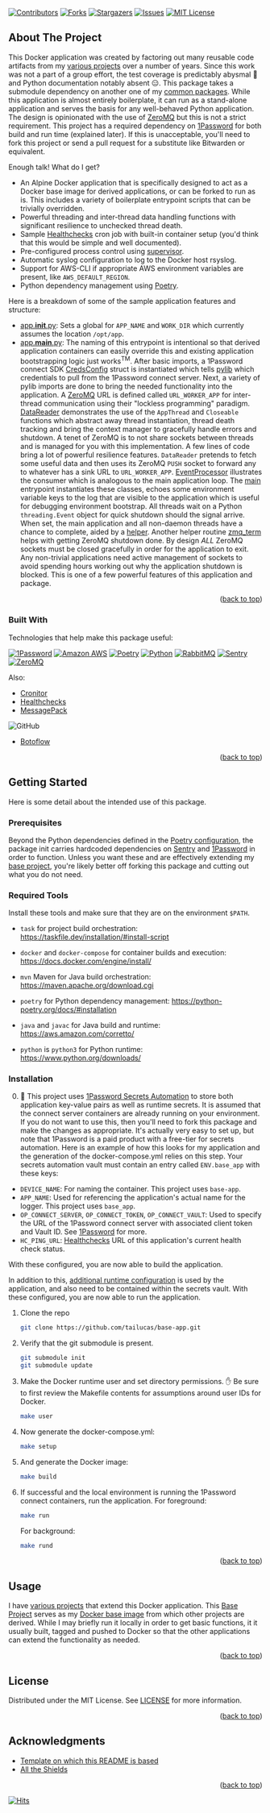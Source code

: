 <a name="readme-top"></a>

[![Contributors][contributors-shield]][contributors-url]
[![Forks][forks-shield]][forks-url]
[![Stargazers][stars-shield]][stars-url]
[![Issues][issues-shield]][issues-url]
[![MIT License][license-shield]][license-url]

## About The Project

This Docker application was created by factoring out many reusable code artifacts from my [various projects][tailucas-url] over a number of years. Since this work was not a part of a group effort, the test coverage is predictably abysmal :raised_eyebrow: and Python documentation notably absent :expressionless:. This package takes a submodule dependency on another one of my [common packages][pylib-url]. While this application is almost entirely boilerplate, it can run as a stand-alone application and serves the basis for any well-behaved Python application. The design is opinionated with the use of [ZeroMQ][zmq-url] but this is not a strict requirement. This project has a required dependency on [1Password][1p-url] for both build and run time (explained later). If this is unacceptable, you'll need to fork this project or send a pull request for a substitute like Bitwarden or equivalent.

Enough talk! What do I get?

* An Alpine Docker application that is specifically designed to act as a Docker base image for derived applications, or can be forked to run as is. This includes a variety of boilerplate entrypoint scripts that can be trivially overridden.
* Powerful threading and inter-thread data handling functions with significant resilience to unchecked thread death.
* Sample [Healthchecks][healthchecks-url] cron job with built-in container setup (you'd think that this would be simple and well documented).
* Pre-configured process control using [supervisor](http://supervisord.org/).
* Automatic syslog configuration to log to the Docker host rsyslog.
* Support for AWS-CLI if appropriate AWS environment variables are present, like `AWS_DEFAULT_REGION`.
* Python dependency management using [Poetry][poetry-url].

Here is a breakdown of some of the sample application features and structure:

* [app.__init__.py](https://github.com/tailucas/base-app/blob/master/app/__init__.py): Sets a global for `APP_NAME` and `WORK_DIR` which currently assumes the location `/opt/app`.
* [app.__main__.py](https://github.com/tailucas/base-app/blob/master/app/__main__.py): The naming of this entrypoint is intentional so that derived application containers can easily override this and existing application bootstrapping logic just works<sup>TM</sup>. After basic imports, a 1Password connect SDK [CredsConfig](https://github.com/tailucas/base-app/blob/723bbef3a4f5380d722dae52bcb52537b4e44bc1/app/__main__.py#L12) struct is instantiated which tells [pylib][pylib-url] which credentials to pull from the 1Password connect server. Next, a variety of pylib imports are done to bring the needed functionality into the application. A [ZeroMQ][zmq-url] URL is defined called `URL_WORKER_APP` for inter-thread communication using their "lockless programming" paradigm. [DataReader](https://github.com/tailucas/base-app/blob/723bbef3a4f5380d722dae52bcb52537b4e44bc1/app/__main__.py#LL41C7-L41C17) demonstrates the use of the `AppThread` and `Closeable` functions which abstract away thread instantiation, thread death tracking and bring the context manager to gracefully handle errors and shutdown. A tenet of ZeroMQ is to not share sockets between threads and is managed for you with this implementation. A few lines of code bring a lot of powerful resilience features. `DataReader` pretends to fetch some useful data and then uses its ZeroMQ `PUSH` socket to forward any to whatever has a sink URL to `URL_WORKER_APP`. [EventProcessor](https://github.com/tailucas/base-app/blob/723bbef3a4f5380d722dae52bcb52537b4e44bc1/app/__main__.py#LL64C7-L64C21) illustrates the consumer which is analogous to the main application loop. The [main](https://github.com/tailucas/base-app/blob/723bbef3a4f5380d722dae52bcb52537b4e44bc1/app/__main__.py#L78) entrypoint instantiates these classes, echoes some environment variable keys to the log that are visible to the application which is useful for debugging environment bootstrap. All threads wait on a Python `threading.Event` object for quick shutdown should the signal arrive. When set, the main application and all non-daemon threads have a chance to complete, aided by a [helper](https://github.com/tailucas/base-app/blob/723bbef3a4f5380d722dae52bcb52537b4e44bc1/app/__main__.py#L110). Another helper routine [zmq_term](https://github.com/tailucas/base-app/blob/723bbef3a4f5380d722dae52bcb52537b4e44bc1/app/__main__.py#L109) helps with getting ZeroMQ shutdown done. By design *ALL* ZeroMQ sockets must be closed gracefully in order for the application to exit. Any non-trivial applications need active management of sockets to avoid spending hours working out why the application shutdown is blocked. This is one of a few powerful features of this application and package.

<p align="right">(<a href="#readme-top">back to top</a>)</p>

### Built With

Technologies that help make this package useful:

[![1Password][1p-shield]][1p-url]
[![Amazon AWS][aws-shield]][aws-url]
[![Poetry][poetry-shield]][poetry-url]
[![Python][python-shield]][python-url]
[![RabbitMQ][rabbit-shield]][rabbit-url]
[![Sentry][sentry-shield]][sentry-url]
[![ZeroMQ][zmq-shield]][zmq-url]

Also:

* [Cronitor][cronitor-url]
* [Healthchecks][healthchecks-url]
* [MessagePack][msgpack-url]

![GitHub](https://img.shields.io/static/v1?style=for-the-badge&message=GitHub&color=181717&logo=GitHub&logoColor=FFFFFF&label=)

* [Botoflow][botoflow-url]

<p align="right">(<a href="#readme-top">back to top</a>)</p>


<!-- GETTING STARTED -->
## Getting Started

Here is some detail about the intended use of this package.

### Prerequisites

Beyond the Python dependencies defined in the [Poetry configuration](pyproject.toml), the package init carries hardcoded dependencies on [Sentry][sentry-url] and [1Password][1p-url] in order to function. Unless you want these and are effectively extending my [base project][baseapp-url], you're likely better off forking this package and cutting out what you do not need.

### Required Tools
Install these tools and make sure that they are on the environment `$PATH`.

* `task` for project build orchestration: https://taskfile.dev/installation/#install-script

* `docker` and `docker-compose` for container builds and execution: https://docs.docker.com/engine/install/
* `mvn` Maven for Java build orchestration: https://maven.apache.org/download.cgi
* `poetry` for Python dependency management: https://python-poetry.org/docs/#installation

* `java` and `javac` for Java build and runtime: https://aws.amazon.com/corretto/
* `python` is `python3` for Python runtime: https://www.python.org/downloads/

### Installation

0. :stop_sign: This project uses [1Password Secrets Automation][1p-url] to store both application key-value pairs as well as runtime secrets. It is assumed that the connect server containers are already running on your environment. If you do not want to use this, then you'll need to fork this package and make the changes as appropriate. It's actually very easy to set up, but note that 1Password is a paid product with a free-tier for secrets automation. Here is an example of how this looks for my application and the generation of the docker-compose.yml relies on this step. Your secrets automation vault must contain an entry called `ENV.base_app` with these keys:

* `DEVICE_NAME`: For naming the container. This project uses `base-app`.
* `APP_NAME`: Used for referencing the application's actual name for the logger. This project uses `base_app`.
* `OP_CONNECT_SERVER`, `OP_CONNECT_TOKEN`, `OP_CONNECT_VAULT`: Used to specify the URL of the 1Password connect server with associated client token and Vault ID. See [1Password](https://developer.1password.com/docs/connect/get-started#step-1-set-up-a-secrets-automation-workflow) for more.
* `HC_PING_URL`: [Healthchecks][healthchecks-url] URL of this application's current health check status.

With these configured, you are now able to build the application.

In addition to this, [additional runtime configuration](https://github.com/tailucas/base-app/blob/d4e5b0bcaabfb5f29094a1c977d1027e38549bad/app/__main__.py#L12-L14) is used by the application, and also need to be contained within the secrets vault. With these configured, you are now able to run the application.

1. Clone the repo
   ```sh
   git clone https://github.com/tailucas/base-app.git
   ```
2. Verify that the git submodule is present.
   ```sh
   git submodule init
   git submodule update
   ```
4. Make the Docker runtime user and set directory permissions. :hand: Be sure to first review the Makefile contents for assumptions around user IDs for Docker.
   ```sh
   make user
   ```
5. Now generate the docker-compose.yml:
   ```sh
   make setup
   ```
6. And generate the Docker image:
   ```sh
   make build
   ```
7. If successful and the local environment is running the 1Password connect containers, run the application. For foreground:
   ```sh
   make run
   ```
   For background:
   ```sh
   make rund
   ```

<p align="right">(<a href="#readme-top">back to top</a>)</p>

<!-- USAGE EXAMPLES -->
## Usage

I have [various projects][tailucas-url] that extend this Docker application. This [Base Project](https://github.com/tailucas/base-app) serves as my [Docker base image](https://hub.docker.com/repository/docker/tailucas/base-app/tags?page=1&ordering=last_updated) from which other projects are derived. While I may briefly run it locally in order to get basic functions, it it usually built, tagged and pushed to Docker so that the other applications can extend the functionality as needed.

<p align="right">(<a href="#readme-top">back to top</a>)</p>


<!-- LICENSE -->
## License

Distributed under the MIT License. See [LICENSE](LICENSE) for more information.

<p align="right">(<a href="#readme-top">back to top</a>)</p>


<!-- ACKNOWLEDGMENTS -->
## Acknowledgments

* [Template on which this README is based](https://github.com/othneildrew/Best-README-Template)
* [All the Shields](https://github.com/progfay/shields-with-icon)

<p align="right">(<a href="#readme-top">back to top</a>)</p>

[![Hits](https://hits.seeyoufarm.com/api/count/incr/badge.svg?url=https%3A%2F%2Fgithub.com%2Ftailucas%2Fbase-app%2F&count_bg=%2379C83D&title_bg=%23555555&icon=&icon_color=%23E7E7E7&title=visits&edge_flat=true)](https://hits.seeyoufarm.com)

<!-- MARKDOWN LINKS & IMAGES -->
<!-- https://www.markdownguide.org/basic-syntax/#reference-style-links -->
[contributors-shield]: https://img.shields.io/github/contributors/tailucas/base-app.svg?style=for-the-badge
[contributors-url]: https://github.com/tailucas/base-app/graphs/contributors
[forks-shield]: https://img.shields.io/github/forks/tailucas/base-app.svg?style=for-the-badge
[forks-url]: https://github.com/tailucas/base-app/network/members
[stars-shield]: https://img.shields.io/github/stars/tailucas/base-app.svg?style=for-the-badge
[stars-url]: https://github.com/tailucas/base-app/stargazers
[issues-shield]: https://img.shields.io/github/issues/tailucas/base-app.svg?style=for-the-badge
[issues-url]: https://github.com/tailucas/base-app/issues
[license-shield]: https://img.shields.io/github/license/tailucas/base-app.svg?style=for-the-badge
[license-url]: https://github.com/tailucas/base-app/blob/master/LICENSE

[baseapp-url]: https://github.com/tailucas/base-app
[pylib-url]: https://github.com/tailucas/pylib
[tailucas-url]: https://github.com/tailucas

[1p-url]: https://developer.1password.com/docs/connect/
[1p-shield]: https://img.shields.io/static/v1?style=for-the-badge&message=1Password&color=0094F5&logo=1Password&logoColor=FFFFFF&label=
[aws-url]: https://aws.amazon.com/
[aws-shield]: https://img.shields.io/static/v1?style=for-the-badge&message=Amazon+AWS&color=232F3E&logo=Amazon+AWS&logoColor=FFFFFF&label=
[botoflow-url]: https://github.com/boto/botoflow
[cronitor-url]: https://cronitor.io/
[healthchecks-url]: https://healthchecks.io/
[msgpack-url]: https://msgpack.org/
[poetry-url]: https://python-poetry.org/
[poetry-shield]: https://img.shields.io/static/v1?style=for-the-badge&message=Poetry&color=60A5FA&logo=Poetry&logoColor=FFFFFF&label=
[python-url]: https://www.python.org/
[python-shield]: https://img.shields.io/static/v1?style=for-the-badge&message=Python&color=3776AB&logo=Python&logoColor=FFFFFF&label=
[rabbit-url]: https://www.rabbitmq.com/
[rabbit-shield]: https://img.shields.io/static/v1?style=for-the-badge&message=RabbitMQ&color=FF6600&logo=RabbitMQ&logoColor=FFFFFF&label=
[sentry-url]: https://sentry.io/
[sentry-shield]: https://img.shields.io/static/v1?style=for-the-badge&message=Sentry&color=362D59&logo=Sentry&logoColor=FFFFFF&label=
[zmq-url]: https://zeromq.org/
[zmq-shield]: https://img.shields.io/static/v1?style=for-the-badge&message=ZeroMQ&color=DF0000&logo=ZeroMQ&logoColor=FFFFFF&label=
